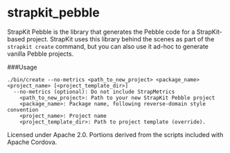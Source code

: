 strapkit_pebble
===============

StrapKit Pebble is the library that generates the Pebble code for a StrapKit-based project. StrapKit uses this library behind the scenes as part of the `strapkit create` command, but you can also use it ad-hoc to generate vanilla Pebble projects.

###Usage


    ./bin/create --no-metrics <path_to_new_project> <package_name> <project_name> [<project_template_dir>]
      --no-metrics (optional): Do not include StrapMetrics
        <path_to_new_project>: Path to your new StrapKit Pebble project
        <package_name>: Package name, following reverse-domain style convention
        <project_name>: Project name
        <project_template_dir>: Path to project template (override).

Licensed under Apache 2.0. Portions derived from the scripts included with Apache Cordova.